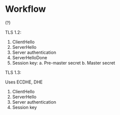 # Workflow

(?)

TLS 1.2:

1. ClientHello
2. ServerHello
3. Server authentication
4. ServerHelloDone
5. Session key:
   a. Pre-master secret
   b. Master secret

TLS 1.3:

Uses ECDHE, DHE

1. ClientHello
2. ServerHello
3. Server authentication
4. Session key
